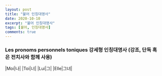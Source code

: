 ```yaml
---
layout: post
title: "불어 인칭대명사"
date: 2020-10-10
excerpt: "불어 인칭대명사"
tags: [불어, 인칭대명사]
comments: true
---
```


### Les pronoms personnels toniques 강세형 인칭대명사 (강조, 단독 혹은 전치사와 함께 사용)
|Moi|나|
|Toi|너|
|Lui|그|
|Elle|그녀|
